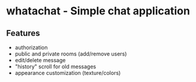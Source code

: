 # whatachat - Simple chat application

## Features
- authorization
- public and private rooms (add/remove users)
- edit/delete message
- "history" scroll for old messages
- appearance customization (texture/colors)
